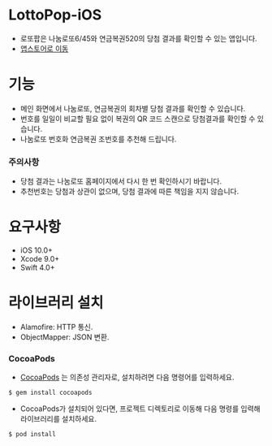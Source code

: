# LottoPop-iOS
* 로또팝은 나눔로또6/45와 연금복권520의 당첨 결과를 확인할 수 있는 앱입니다.
* [앱스토어로 이동](https://itunes.apple.com/kr/app/id1278737707?mt=8)
 

# 기능
* 메인 화면에서 나눔로또, 연금복권의 회차별 당첨 결과를 확인할 수 있습니다.
* 번호를 일일이 비교할 필요 없이 복권의 QR 코드 스캔으로 당첨결과를 확인할 수 있습니다.
* 나눔로또 번호화 연금복권 조번호를 추천해 드립니다.
### 주의사항
* 당첨 결과는 나눔로또 홈페이지에서 다시 한 번 확인하시기 바랍니다.
* 추천번호는 당첨과 상관이 없으며, 당첨 결과에 따른 책임을 지지 않습니다.
 

# 요구사항
* iOS 10.0+
* Xcode 9.0+
* Swift 4.0+
 

# 라이브러리 설치
* Alamofire: HTTP 통신.
* ObjectMapper: JSON 변환.
### CocoaPods
* [CocoaPods](https://cocoapods.org) 는 의존성 관리자로, 설치하려면 다음 명령어를 입력하세요.
<pre><code>$ gem install cocoapods</code></pre>
* CocoaPods가 설치되어 있다면, 프로젝트 디렉토리로 이동해 다음 명령를 입력해 라이브러리를 설치하세요.
<pre><code>$ pod install</code></pre>
